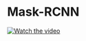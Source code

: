 # Mask-RCNN

[![Watch the video](https://drive.google.com/file/d/16Q4nutyHZm4chskmK9ASRy273Q9ixS6o/view?usp=sharing)](https://drive.google.com/file/d/1o-zMcjSXloghDY3UIYwY74wD2-fDl0Ey/view?usp=sharing)
